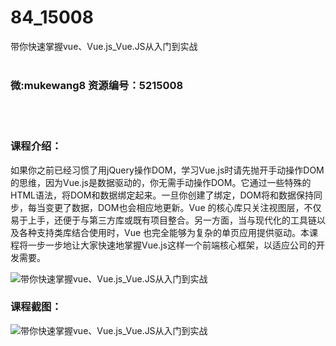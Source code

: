 # 84_15008
带你快速掌握vue、Vue.js_Vue.JS从入门到实战
<br/></br>
<h3>微:mukewang8 资源编号：5215008</h3>
<br/></br>
<h3>课程介绍：</h3>
<p>如果你之前已经习惯了用jQuery操作DOM，学习<a title="查看与 Vue 相关的文章" target="_blank">Vue</a>.js时请先抛开手动操作DOM的思维，因为<a title="查看与 Vue 相关的文章" target="_blank">Vue</a>.js是数据驱动的，你无需手动操作DOM。它通过一些特殊的HTML语法，将DOM和数据绑定起来。一旦你创建了绑定，DOM将和数据保持同步，每当变更了数据，DOM也会相应地更新。Vue 的核心库只关注视图层，不仅易于上手，还便于与第三方库或既有项目整合。另一方面，当与现代化的工具链以及各种支持类库结合使用时，Vue 也完全能够为复杂的单页应用提供驱动。本课程将一步一步地让大家快速地掌握Vue.js这样一个前端核心框架，以适应公司的开发需要。</p>
<p><img src="https://www.ko996.com/wp-content/uploads/img/2020/08/2-62-300x199.png" alt="带你快速掌握vue、Vue.js_Vue.JS从入门到实战"></p>
<div class="info-desc">
<h3>课程截图：</h3>
<p><img src="https://www.ko996.com/wp-content/uploads/img/2020/08/1-66.png" alt="带你快速掌握vue、Vue.js_Vue.JS从入门到实战"></p>


			
</div>
